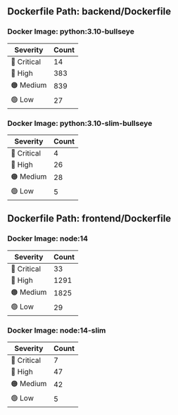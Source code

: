 ## Dockerfile Path: backend/Dockerfile

### Docker Image: python:3.10-bullseye
| Severity | Count |
|----------|-------|
| 🛑 Critical | 14 |
| 🔴 High | 383 |
| 🟠 Medium | 839 |
| 🟢 Low | 27 |

### Docker Image: python:3.10-slim-bullseye
| Severity | Count |
|----------|-------|
| 🛑 Critical | 4 |
| 🔴 High | 26 |
| 🟠 Medium | 28 |
| 🟢 Low | 5 |


## Dockerfile Path: frontend/Dockerfile

### Docker Image: node:14
| Severity | Count |
|----------|-------|
| 🛑 Critical | 33 |
| 🔴 High | 1291 |
| 🟠 Medium | 1825 |
| 🟢 Low | 29 |

### Docker Image: node:14-slim
| Severity | Count |
|----------|-------|
| 🛑 Critical | 7 |
| 🔴 High | 47 |
| 🟠 Medium | 42 |
| 🟢 Low | 5 |